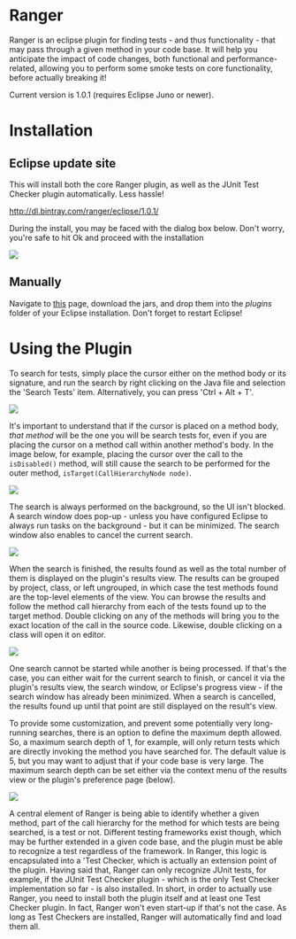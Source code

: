 # Ranger

Ranger is an eclipse plugin for finding tests - and thus functionality - that may pass through a given method in your code base. It will help you anticipate the impact of code changes, both functional and performance-related, allowing you to perform some smoke tests on core functionality, before actually breaking it!

Current version is 1.0.1 (requires Eclipse Juno or newer).

# Installation

## Eclipse update site

This will install both the core Ranger plugin, as well as the JUnit Test Checker plugin automatically. Less hassle!

http://dl.bintray.com/ranger/eclipse/1.0.1/

During the install, you may be faced with the dialog box below. Don't worry, you're safe to hit Ok and proceed with the installation

![](http://i.imgur.com/Nj4NxMj.png)

## Manually

Navigate to [this](https://github.com/emersonloureiro/ranger-plugin/tree/master/ranger-update-site/plugins) page, download the jars, and drop them into the _plugins_ folder of your Eclipse installation. Don't forget to restart Eclipse!

# Using the Plugin

To search for tests, simply place the cursor either on the method body or its signature, and run the search by right clicking on the Java file and selection the 'Search Tests' item. Alternatively, you can press 'Ctrl + Alt + T'.

![](http://i.imgur.com/RPAFWWL.png)

It's important to understand that if the cursor is placed on a method body, *that method* will be the one you will be search tests for, even if you are placing the cursor on a method call within another method's body. In the image below, for example, placing the cursor over the call to the `isDisabled()` method, will still cause the search to be performed for the outer method, `isTarget(CallHierarchyNode node)`.

![](http://i.imgur.com/qCDu94b.png)

The search is always performed on the background, so the UI isn't blocked. A search window does pop-up - unless you have configured Eclipse to always run tasks on the background - but it can be minimized. The search window also enables to cancel the current search.

![](http://i.imgur.com/1ujD9vn.png)

When the search is finished, the results found as well as the total number of them is displayed on the plugin's results view. The results can be grouped by project, class, or left ungrouped, in which case the test methods found are the top-level elements of the view. You can browse the results and follow the method call hierarchy from each of the tests found up to the target method. Double clicking on any of the methods will bring you to the exact location of the call in the source code. Likewise, double clicking on a class will open it on editor.

![](http://i.imgur.com/diZeKW8.png)

One search cannot be started while another is being processed. If that's the case, you can either wait for the current search to finish, or cancel it via the plugin's results view, the search window, or Eclipse's progress view - if the search window has already been minimized. When a search is cancelled, the results found up until that point are still displayed on the result's view.

To provide some customization, and prevent some potentially very long-running searches, there is an option to define the maximum depth allowed. So, a maximum search depth of 1, for example, will only return tests which are directly invoking the method you have searched for. The default value is 5, but you may want to adjust that if your code base is very large. The maximum search depth can be set either via the context menu of the results view or the plugin's preference page (below).

![](http://i.imgur.com/jppC74Z.png)

A central element of Ranger is being able to identify whether a given method, part of the call hierarchy for the method for which tests are being searched, is a test or not. Different testing frameworks exist though, which may be further extended in a given code base, and the plugin must be able to recognize a test regardless of the framework. In Ranger, this logic is encapsulated into a 'Test Checker, which is actually an extension point of the plugin. Having said that, Ranger can only recognize JUnit tests, for example, if the JUnit Test Checker plugin - which is the only Test Checker implementation so far - is also installed. In short, in order to actually use Ranger, you need to install both the plugin itself and at least one Test Checker plugin. In fact, Ranger won't even start-up if that's not the case. As long as Test Checkers are installed, Ranger will automatically find and load them all.

